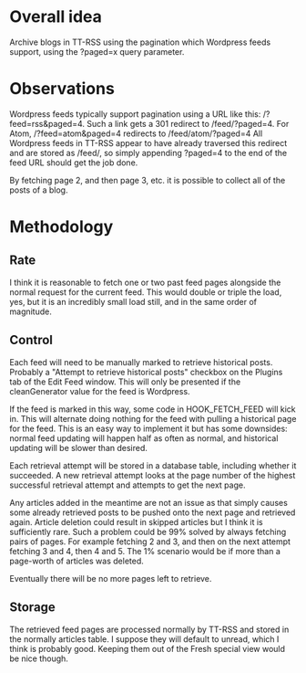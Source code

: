 # Overall idea
Archive blogs in TT-RSS using the pagination which Wordpress feeds support, using the ?paged=x query parameter.

# Observations
Wordpress feeds typically support pagination using a URL like this: /?feed=rss&paged=4.  Such a link gets a 301 redirect to /feed/?paged=4.  For Atom, /?feed=atom&paged=4 redirects to /feed/atom/?paged=4  All Wordpress feeds in TT-RSS appear to have already traversed this redirect and are stored as /feed/, so simply appending ?paged=4 to the end of the feed URL should get the job done.

By fetching page 2, and then page 3, etc. it is possible to collect all of the posts of a blog.

# Methodology

## Rate
I think it is reasonable to fetch one or two past feed pages alongside the normal request for the current feed.  This would double or triple the load, yes, but it is an incredibly small load still, and in the same order of magnitude.

## Control
Each feed will need to be manually marked to retrieve historical posts.  Probably a "Attempt to retrieve historical posts" checkbox on the Plugins tab of the Edit Feed window.  This will only be presented if the cleanGenerator value for the feed is Wordpress.

If the feed is marked in this way, some code in HOOK_FETCH_FEED will kick in.  This will alternate doing nothing for the feed with pulling a historical page for the feed.  This is an easy way to implement it but has some downsides: normal feed updating will happen half as often as normal, and historical updating will be slower than desired.

Each retrieval attempt will be stored in a database table, including whether it succeeded.  A new retrieval attempt looks at the page number of the highest successful retrieval attempt and attempts to get the next page.

Any articles added in the meantime are not an issue as that simply causes some already retrieved posts to be pushed onto the next page and retrieved again.  Article deletion could result in skipped articles but I think it is sufficiently rare.  Such a problem could be 99% solved by always fetching pairs of pages.  For example fetching 2 and 3, and then on the next attempt fetching 3 and 4, then 4 and 5.  The 1% scenario would be if more than a page-worth of articles was deleted.

Eventually there will be no more pages left to retrieve.

## Storage
The retrieved feed pages are processed normally by TT-RSS and stored in the normally articles table.  I suppose they will default to unread, which I think is probably good.  Keeping them out of the Fresh special view would be nice though.